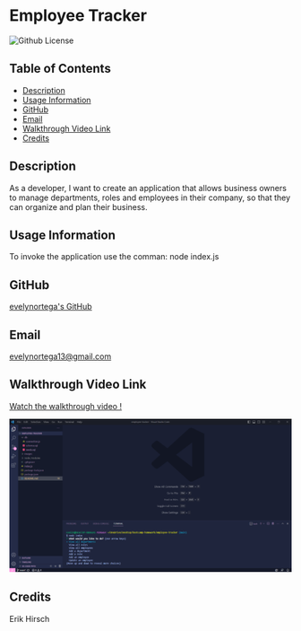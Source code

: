 # Employee Tracker
![Github License](https://img.shields.io/badge/LICENSE-none-lightblue)

## Table of Contents
* [Description](#description)
* [Usage Information](#usage)
* [GitHub](#github)
* [Email](#email)
* [Walkthrough Video Link](#walkthrough)
* [Credits](#credits)

<h2 id="description">Description</h2>
As a developer, I want to create an application that allows business owners to manage departments, roles and employees in their company, so that they can organize and plan their business. 

<h2 id="usage">Usage Information</h2>
To invoke the application use the comman: node index.js

## GitHub
[evelynortega's GitHub](https://github.com/evelynortega)

## Email
<a href="mailto:evelynortega13@gmail.com">evelynortega13@gmail.com</a>

<h2 id="walkthrough">Walkthrough Video Link</h2>

[Watch the walkthrough video !](https://drive.google.com/file/d/1soJXxIiZ51BHP5XomRIK7tnl6EGOOqr3/view?usp=sharing)


![Video Screenshot](./images/Screenshot%20(56).png)

## Credits

Erik Hirsch